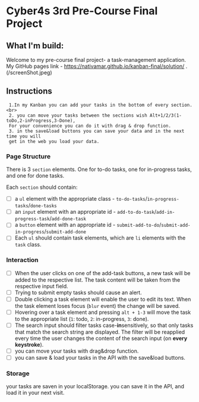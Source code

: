 # Cyber4s 3rd Pre-Course Final Project

## What I'm build:
Welcome to my pre-course final project- a task-management application.
My GitHub pages link - https://nativamar.github.io/kanban-final/solution/ .
(/screenShot.jpeg)
## Instructions
     1.In my Kanban you can add your tasks in the bottom of every section. <br> 
     2. you can move your tasks between the sections wish Alt+1/2/3(1-toDo,2-inProgress,3-Done),
     For your convenience you can do it with drag & drop function.
     3. in the save&load buttons you can save your data and in the next time you will 
     get in the web you load your data.


### Page Structure

There is 3 `section` elements. One for to-do tasks, one for in-progress tasks, and one for done tasks.

Each `section` should contain:

- [ ] a `ul` element with the appropriate class - `to-do-tasks`/`in-progress-tasks`/`done-tasks`
- [ ] an `input` element with an appropriate id - `add-to-do-task`/`add-in-progress-task`/`add-done-task`
- [ ] a `button` element with an appropriate id - `submit-add-to-do`/`submit-add-in-progress`/`submit-add-done`
- [ ] Each `ul` should contain task elements, which are `li` elements with the `task` class.

### Interaction

- [ ] When the user clicks on one of the add-task buttons, a new task will be added to the respective list. The task content will be taken from the    respective input field.
- [ ] Trying to submit empty tasks should cause an alert.
- [ ] Double clicking a task element will enable the user to edit its text. When the task element loses focus (`blur` event) the change will be saved.
- [ ] Hovering over a task element and pressing `alt + 1-3` will move the task to the appropriate list (`1`: todo, `2`: in-progress, `3`: done).
- [ ] The search input should filter tasks case-**in**sensitively, so that only tasks that match the search string are displayed. The filter will be reapplied every time the user changes the content of the search input (on **every keystroke**).
- [ ] you can move your tasks with drag&drop function. 
- [ ] you can save & load your tasks in the API with the save&load buttons. 

### Storage
your tasks are saven in your localStorage. you can save it in the API, and load it in your next visit.
